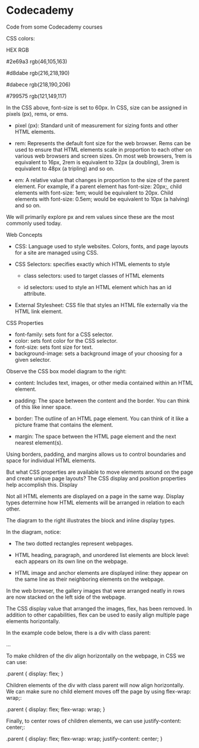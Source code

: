 # Codecademy
Code from some Codecademy courses

CSS colors:

HEX 	    RGB

\#2e69a3 	rgb(46,105,163)

\#d8dabe 	rgb(216,218,190)

\#dabece 	rgb(218,190,206)

\#799575 	rgb(121,149,117)

In the CSS above, font-size is set to 60px. In CSS, size can be assigned in pixels (px), rems, or ems.

- pixel (px): Standard unit of measurement for sizing fonts and other HTML elements.

- rem: Represents the default font size for the web browser. Rems can be used to ensure that HTML elements scale in proportion to each other on various web browsers and screen sizes. On most web browsers, 1rem is equivalent to 16px, 2rem is equivalent to 32px (a doubling), 3rem is equivalent to 48px (a tripling) and so on.

- em: A relative value that changes in proportion to the size of the parent element. For example, if a parent element has font-size: 20px;, child elements with font-size: 1em; would be equivalent to 20px. Child elements with font-size: 0.5em; would be equivalent to 10px (a halving) and so on.

We will primarily explore px and rem values since these are the most commonly used today. 


Web Concepts

- CSS: Language used to style websites. Colors, fonts, and page layouts for a site are managed using CSS.

- CSS Selectors: specifies exactly which HTML elements to style

  - class selectors: used to target classes of HTML elements

  - id selectors: used to style an HTML element which has an id attribute.

- External Stylesheet: CSS file that styles an HTML file externally via the HTML link element.

CSS Properties

- font-family: sets font for a CSS selector.
- color: sets font color for the CSS selector.
- font-size: sets font size for text.
- background-image: sets a background image of your choosing for a given selector.


Observe the CSS box model diagram to the right:

- content: Includes text, images, or other media contained within an HTML element.

- padding: The space between the content and the border. You can think of this like inner space.

- border: The outline of an HTML page element. You can think of it like a picture frame that contains the element.

- margin: The space between the HTML page element and the next nearest element(s).


Using borders, padding, and margins allows us to control boundaries and space for individual HTML elements.

But what CSS properties are available to move elements around on the page and create unique page layouts? The CSS display and position properties help accomplish this.
Display

Not all HTML elements are displayed on a page in the same way. Display types determine how HTML elements will be arranged in relation to each other.

The diagram to the right illustrates the block and inline display types.

In the diagram, notice:

- The two dotted rectangles represent webpages.

- HTML heading, paragraph, and unordered list elements are block level: each appears on its own line on the webpage.

- HTML image and anchor elements are displayed inline: they appear on the same line as their neighboring elements on the webpage.


In the web browser, the gallery images that were arranged neatly in rows are now stacked on the left side of the webpage.

The CSS display value that arranged the images, flex, has been removed. In addition to other capabilities, flex can be used to easily align multiple page elements horizontally.

In the example code below, there is a div with class parent:

<div class="parent">
   ...
</div>

To make children of the div align horizontally on the webpage, in CSS we can use:

.parent {
  display: flex;
}

Children elements of the div with class parent will now align horizontally. We can make sure no child element moves off the page by using flex-wrap: wrap;:

.parent {
  display: flex;
  flex-wrap: wrap;
}

Finally, to center rows of children elements, we can use justify-content: center;:

.parent {
  display: flex; 
  flex-wrap: wrap; 
  justify-content: center;
}
